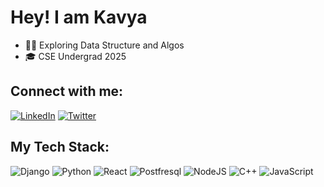 # Hey! I am Kavya

- 🧑‍💼 Exploring Data Structure and Algos
- 🎓 CSE Undergrad 2025


## Connect with me:
[![LinkedIn](https://img.shields.io/badge/LinkedIn-%230077B5.svg?logo=linkedin&logoColor=white)](https://www.linkedin.com/in/kavya-dua-7bb57a233)
[![Twitter](https://img.shields.io/badge/Twitter-%231DA1F2.svg?logo=Twitter&logoColor=white)](https://twitter.com/kavya_1303) 



## My Tech Stack:
![Django](https://img.shields.io/badge/Django-092E20?style=for-the-badge&logo=django&logoColor=green) ![Python](https://img.shields.io/badge/python-3670A0?style=for-the-badge&logo=python&logoColor=ffdd54) ![React](https://img.shields.io/badge/react-%2320232a.svg?style=for-the-badge&logo=react&logoColor=%2361DAFB) ![Postfresql](https://img.shields.io/badge/postgresql-4169e1?style=for-the-badge&logo=postgresql&logoColor=white) ![NodeJS](https://img.shields.io/badge/Node.js-43853D?style=for-the-badge&logo=node.js&logoColor=white) ![C++](https://img.shields.io/badge/c++-%2300599C.svg?style=for-the-badge&logo=c%2B%2B&logoColor=white) ![JavaScript](https://img.shields.io/badge/javascript-%23323330.svg?style=for-the-badge&logo=javascript&logoColor=%23F7DF1E)   



